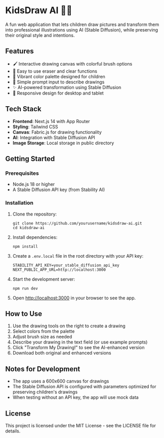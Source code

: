 # KidsDraw AI 🎨✨

A fun web application that lets children draw pictures and transform them into professional illustrations using AI (Stable Diffusion), while preserving their original style and intentions.

## Features

- 🖌️ Interactive drawing canvas with colorful brush options
- 🔄 Easy to use eraser and clear functions
- 🎨 Vibrant color palette designed for children
- 💬 Simple prompt input to describe drawings
- ✨ AI-powered transformation using Stable Diffusion
- 📱 Responsive design for desktop and tablet

## Tech Stack

- **Frontend**: Next.js 14 with App Router
- **Styling**: Tailwind CSS
- **Canvas**: Fabric.js for drawing functionality
- **AI**: Integration with Stable Diffusion API
- **Image Storage**: Local storage in public directory

## Getting Started

### Prerequisites

- Node.js 18 or higher
- A Stable Diffusion API key (from Stability AI)

### Installation

1. Clone the repository:
   ```
   git clone https://github.com/yourusername/kidsdraw-ai.git
   cd kidsdraw-ai
   ```

2. Install dependencies:
   ```
   npm install
   ```

3. Create a `.env.local` file in the root directory with your API key:
   ```
   STABILITY_API_KEY=your_stable_diffusion_api_key
   NEXT_PUBLIC_APP_URL=http://localhost:3000
   ```

4. Start the development server:
   ```
   npm run dev
   ```

5. Open [http://localhost:3000](http://localhost:3000) in your browser to see the app.

## How to Use

1. Use the drawing tools on the right to create a drawing
2. Select colors from the palette
3. Adjust brush size as needed
4. Describe your drawing in the text field (or use example prompts)
5. Click "Transform My Drawing!" to see the AI-enhanced version
6. Download both original and enhanced versions

## Notes for Development

- The app uses a 600x600 canvas for drawings
- The Stable Diffusion API is configured with parameters optimized for preserving children's drawings
- When testing without an API key, the app will use mock data

## License

This project is licensed under the MIT License - see the LICENSE file for details. 
